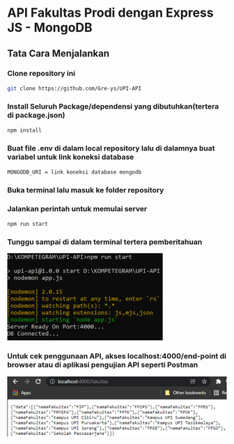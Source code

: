 # **API Fakultas Prodi dengan Express JS - MongoDB**

## **Tata Cara Menjalankan**
### Clone repository ini
```bash
git clone https://github.com/Gre-ys/UPI-API
```
###  Install Seluruh Package/dependensi yang dibutuhkan(tertera di package.json)
```bash
npm install
```
### Buat file .env di dalam local repository lalu di dalamnya buat variabel untuk link koneksi database
```bash
MONGODB_URI = link koneksi database mongodb
```
### Buka terminal lalu masuk ke folder repository
### Jalankan perintah untuk memulai server
```bash
npm run start
```
### Tunggu sampai di dalam terminal tertera pemberitahuan
![pemberitahuan](img/pemberitahuan.PNG)
### Untuk cek penggunaan API, akses localhost:4000/end-point di browser atau di aplikasi pengujian API seperti Postman
![testAPI](img/testAPI.PNG)
